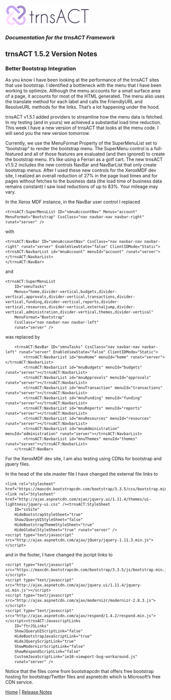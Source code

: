 ![Logo](../img/logo_default.png)  

### *Documentation for the trnsACT Framework*

## trnsACT 1.5.2 Version Notes

### Better Bootstrap Integration

As you know I have been looking at the performance of the trnsACT sites that use bootstrap. I identified a bottleneck with the menu that I have been working to optimize. Although the menu accounts for a small surface area of a page, it accounts for most of the HTML generated. The menu also uses the translate method for each label and calls the FriendlyURL and ResolveURL methods for the links. That’s a lot happening under the hood.

trnsACT v1.5.1 added providers to streamline how the menu data is fetched. In my testing (and in yours) we achieved a substantial load time reduction. This week I have a new version of trnsACT that looks at the menu code. I will send you the new version tomorrow.

Currently, we  use the MenuFormat Property of the SuperMenuList set to “bootstrap” to render the bootstrap menu. The SuperMenu control is a full-featured and all of those features are evaluated (and then ignored) to create the bootstrap menu. It’s like using a Ferrari as a golf cart. The new trnsACT v1.5.2 includes the new controls NavBar and NavBarList that only create bootstrap menus. After I used these new controls for the XeroxMDF dev site, I realized an overall reduction of 27% in the page load times and for pages without fetches to the business data (the load time of business data remains constant) I saw load reductions of up to 83%. Your mileage may vary.

In the Xerox MDF instance, in the NavBar user control I replaced

    <trnsACT:SuperMenuList ID="smnuAccountNav" Menus="account" MenuFormat="Bootstrap" CssClass="nav navbar-nav navbar-right" runat="server" /> 

with

    <trnsACT:NavBar ID="smnuAccountNav" CssClass="nav navbar-nav navbar-right" runat="server" EnableViewState="false" ClientIDMode="Static">
    <trnsACT:NavbarList id="mnuAccount" menuId="account" runat="server"></trnsACT:NavbarList>
    </trnsACT:NavBar>

and

    <trnsACT:SuperMenuList 
        ID="smnuTasks" 
        Menus="home,divider-vertical,budgets,divider-vertical,approvals,divider-vertical,transactions,divider-vertical,funding,divider-vertical,reports,divider-vertical,resources,divider-vertical,externaljump,divider-vertical,administration,divider-vertical,themes,divider-vertical" 
        MenuFormat="Bootstrap" 
        CssClass="nav navbar-nav navbar-left" 
        runat="server" />
                                
was replaced by 

        <trnsACT:NavBar ID="smnuTasks" CssClass="nav navbar-nav navbar-left" runat="server" EnableViewState="false" ClientIDMode="Static">
            <trnsACT:NavbarList id="mnuHome" menuId="home" runat="server"></trnsACT:NavbarList>
            <trnsACT:NavbarList id="mnuBudgets" menuId="budgets" runat="server"></trnsACT:NavbarList>
            <trnsACT:NavbarList id="mnuApprovals" menuId="approvals" runat="server"></trnsACT:NavbarList>
            <trnsACT:NavbarList id="mnuTransaction" menuId="transactions" runat="server"></trnsACT:NavbarList>
            <trnsACT:NavbarList id="mnuFunding" menuId="funding" runat="server"></trnsACT:NavbarList>
            <trnsACT:NavbarList id="mnuReports" menuId="reports" runat="server"></trnsACT:NavbarList>
            <trnsACT:NavbarList id="mnuResources" menuId="resources" runat="server"></trnsACT:NavbarList>
            <trnsACT:NavbarList id="mnuAdministration" menuId="administration" runat="server"></trnsACT:NavbarList>
            <trnsACT:NavbarList id="mnuThemes" menuId="themes" runat="server"></trnsACT:NavbarList>
        </trnsACT:NavBar>


For the XeroxMDF dev site, I am also testing using CDNs for bootstrap and jquery files.

In the head of the site.master file I have changed the external file links to

    <link rel="stylesheet" href="https://maxcdn.bootstrapcdn.com/bootstrap/3.3.5/css/bootstrap.min.css">
    <link rel="Stylesheet" href="http://ajax.aspnetcdn.com/ajax/jquery.ui/1.11.4/themes/ui-lightness/jquery-ui.css" /><trnsACT:StyleSheet         
        ID="ssSite" 
        HideBootstrapStyleSheet="true" 
        ShowJQueryUIStyleSheet="false"
        HideBootstrapThemeStyleSheet="true" 
        HideGlobalStyleSheet="true" runat="server" />
    <script type="text/javascript" src="http://ajax.aspnetcdn.com/ajax/jQuery/jquery-1.11.3.min.js"></script>   

and in the footer, I have changed the jscript links to 

    <script type="text/javascript" src="https://maxcdn.bootstrapcdn.com/bootstrap/3.3.5/js/bootstrap.min.js"></script>
    <script type="text/javascript" src="http://ajax.aspnetcdn.com/ajax/jquery.ui/1.11.4/jquery-ui.min.js"></script>
    <script type="text/javascript" src="http://ajax.aspnetcdn.com/ajax/modernizr/modernizr-2.8.3.js"></script>
    <script type="text/javascript" src="http://ajax.aspnetcdn.com/ajax/respond/1.4.2/respond.min.js"></script><trnsACT:JavascriptLinks    
        ID="ftrJSLinks" 
        ShowJQueryUIScriptLink="false" 
        HideBootstrapJavaScriptLink="true" 
        HideJQueryScriptLink="true" 
        ShowModernizrScriptLink="false" 
        ShowRespondScriptLink="false" 
        CustomJavaScriptLink="ie10-viewport-bug-workaround.js" 
        runat="server" />

Notice that the files come from                 bootstrapcdn that offers free bootstrap hosting for bootstrap/Twitter files and aspnetcdn which is Microsoft’s free CDN service.

[Home](../README.md) \| [Release Notes](releasenotes.md)